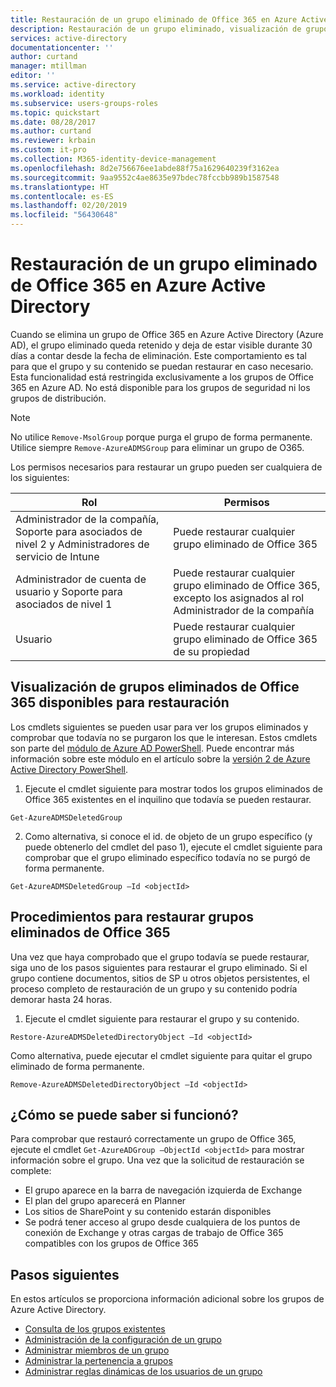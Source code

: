 ```yaml
---
title: Restauración de un grupo eliminado de Office 365 en Azure Active Directory | Microsoft Docs
description: Restauración de un grupo eliminado, visualización de grupos restaurables y eliminación permanente de un grupo en Azure Active Directory
services: active-directory
documentationcenter: ''
author: curtand
manager: mtillman
editor: ''
ms.service: active-directory
ms.workload: identity
ms.subservice: users-groups-roles
ms.topic: quickstart
ms.date: 08/28/2017
ms.author: curtand
ms.reviewer: krbain
ms.custom: it-pro
ms.collection: M365-identity-device-management
ms.openlocfilehash: 8d2e756676ee1abde88f75a1629640239f3162ea
ms.sourcegitcommit: 9aa9552c4ae8635e97bdec78fccbb989b1587548
ms.translationtype: HT
ms.contentlocale: es-ES
ms.lasthandoff: 02/20/2019
ms.locfileid: "56430648"
---
```

# <a name="restore-a-deleted-office-365-group-in-azure-active-directory"></a>Restauración de un grupo eliminado de Office 365 en Azure Active Directory

Cuando se elimina un grupo de Office 365 en Azure Active Directory (Azure AD), el grupo eliminado queda retenido y deja de estar visible durante 30 días a contar desde la fecha de eliminación. Este comportamiento es tal para que el grupo y su contenido se puedan restaurar en caso necesario. Esta funcionalidad está restringida exclusivamente a los grupos de Office 365 en Azure AD. No está disponible para los grupos de seguridad ni los grupos de distribución.

> [!NOTE]
> No utilice `Remove-MsolGroup` porque purga el grupo de forma permanente. Utilice siempre `Remove-AzureADMSGroup` para eliminar un grupo de O365.

Los permisos necesarios para restaurar un grupo pueden ser cualquiera de los siguientes:

Rol | Permisos
--------- | ---------
Administrador de la compañía, Soporte para asociados de nivel 2 y Administradores de servicio de Intune | Puede restaurar cualquier grupo eliminado de Office 365
Administrador de cuenta de usuario y Soporte para asociados de nivel 1 | Puede restaurar cualquier grupo eliminado de Office 365, excepto los asignados al rol Administrador de la compañía
Usuario | Puede restaurar cualquier grupo eliminado de Office 365 de su propiedad


## <a name="view-the-deleted-office-365-groups-that-are-available-to-restore"></a>Visualización de grupos eliminados de Office 365 disponibles para restauración

Los cmdlets siguientes se pueden usar para ver los grupos eliminados y comprobar que todavía no se purgaron los que le interesan. Estos cmdlets son parte del [módulo de Azure AD PowerShell](https://www.powershellgallery.com/packages/AzureAD/). Puede encontrar más información sobre este módulo en el artículo sobre la [versión 2 de Azure Active Directory PowerShell](/powershell/azure/install-adv2?view=azureadps-2.0).

1.  Ejecute el cmdlet siguiente para mostrar todos los grupos eliminados de Office 365 existentes en el inquilino que todavía se pueden restaurar.
   
  ```
  Get-AzureADMSDeletedGroup
  ```

2.  Como alternativa, si conoce el id. de objeto de un grupo específico (y puede obtenerlo del cmdlet del paso 1), ejecute el cmdlet siguiente para comprobar que el grupo eliminado específico todavía no se purgó de forma permanente.
  
  ```
  Get-AzureADMSDeletedGroup –Id <objectId>
  ```

## <a name="how-to-restore-your-deleted-office-365-group"></a>Procedimientos para restaurar grupos eliminados de Office 365
Una vez que haya comprobado que el grupo todavía se puede restaurar, siga uno de los pasos siguientes para restaurar el grupo eliminado. Si el grupo contiene documentos, sitios de SP u otros objetos persistentes, el proceso completo de restauración de un grupo y su contenido podría demorar hasta 24 horas.

1.  Ejecute el cmdlet siguiente para restaurar el grupo y su contenido.
 
 ```
 Restore-AzureADMSDeletedDirectoryObject –Id <objectId>
 ``` 

Como alternativa, puede ejecutar el cmdlet siguiente para quitar el grupo eliminado de forma permanente.
 ```
 Remove-AzureADMSDeletedDirectoryObject –Id <objectId>
 ```

## <a name="how-do-you-know-this-worked"></a>¿Cómo se puede saber si funcionó?

Para comprobar que restauró correctamente un grupo de Office 365, ejecute el cmdlet `Get-AzureADGroup –ObjectId <objectId>` para mostrar información sobre el grupo. Una vez que la solicitud de restauración se complete:

- El grupo aparece en la barra de navegación izquierda de Exchange
- El plan del grupo aparecerá en Planner
- Los sitios de SharePoint y su contenido estarán disponibles
- Se podrá tener acceso al grupo desde cualquiera de los puntos de conexión de Exchange y otras cargas de trabajo de Office 365 compatibles con los grupos de Office 365

## <a name="next-steps"></a>Pasos siguientes
En estos artículos se proporciona información adicional sobre los grupos de Azure Active Directory.

* [Consulta de los grupos existentes](../fundamentals/active-directory-groups-view-azure-portal.md)
* [Administración de la configuración de un grupo](../fundamentals/active-directory-groups-settings-azure-portal.md)
* [Administrar miembros de un grupo](../fundamentals/active-directory-groups-members-azure-portal.md)
* [Administrar la pertenencia a grupos](../fundamentals/active-directory-groups-membership-azure-portal.md)
* [Administrar reglas dinámicas de los usuarios de un grupo](groups-dynamic-membership.md)
